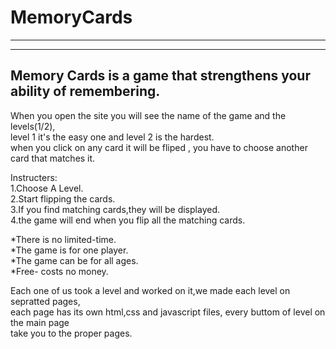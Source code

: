 # MemoryCards
---
---
Memory Cards is a game that strengthens your ability of remembering.
---

When you open the site you will see the name of the game and the levels(1/2),<br>
level 1 it's the easy one and level 2 is the hardest.<br>
when you click on any card it will be fliped , you have to choose another card that matches it.<br>


Instructers:<br>
1.Choose A Level.<br>
2.Start flipping the cards.<br>
3.If you find matching cards,they will be displayed.<br>
4.the game will end when you flip all the matching cards.<br>


*There is no limited-time.<br>
*The game is for one player.<br>
*The game can be for all ages.<br>
*Free- costs no money.<br>

Each one of us took a level and worked on it,we made each level on sepratted pages,<br>
each page has its own html,css and javascript files, every buttom of level on the main page<br>
take you to the proper pages.

